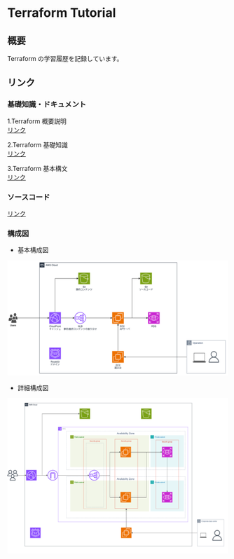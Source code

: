 # Terraform Tutorial

## 概要

Terraform の学習履歴を記録しています。

## リンク

### 基礎知識・ドキュメント

1.Terraform 概要説明  
[リンク](/docs/1_first)

2.Terraform 基礎知識  
[リンク](/docs/2_tutorial)

3.Terraform 基本構文  
[リンク](/docs/3_basic-syntax)

### ソースコード

[リンク](/terraform/)

### 構成図

- 基本構成図

![基本構成図](/img/BasicInfrastructureConfigurationDiagram.png)

- 詳細構成図

![詳細構成図](/img/DetailedInfrastructureDiagram.png)
